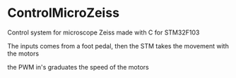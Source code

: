 # ControlMicroZeiss

Control system for microscope Zeiss made with C for STM32F103

The inputs comes from a foot pedal, then the STM takes the movement with the motors

the PWM in's graduates the speed of the motors
